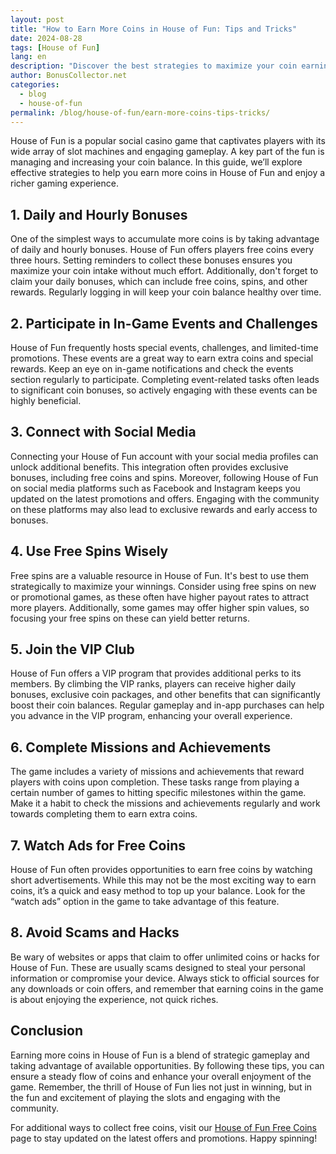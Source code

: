 ```yaml
---
layout: post  
title: "How to Earn More Coins in House of Fun: Tips and Tricks"  
date: 2024-08-28  
tags: [House of Fun]  
lang: en  
description: "Discover the best strategies to maximize your coin earnings in House of Fun. Learn about daily bonuses, game features, and tips to enhance your gameplay experience."  
author: BonusCollector.net  
categories:
  - blog
  - house-of-fun
permalink: /blog/house-of-fun/earn-more-coins-tips-tricks/  
---
```


House of Fun is a popular social casino game that captivates players with its wide array of slot machines and engaging gameplay. A key part of the fun is managing and increasing your coin balance. In this guide, we’ll explore effective strategies to help you earn more coins in House of Fun and enjoy a richer gaming experience.

## 1. **Daily and Hourly Bonuses**

One of the simplest ways to accumulate more coins is by taking advantage of daily and hourly bonuses. House of Fun offers players free coins every three hours. Setting reminders to collect these bonuses ensures you maximize your coin intake without much effort. Additionally, don't forget to claim your daily bonuses, which can include free coins, spins, and other rewards. Regularly logging in will keep your coin balance healthy over time.

## 2. **Participate in In-Game Events and Challenges**

House of Fun frequently hosts special events, challenges, and limited-time promotions. These events are a great way to earn extra coins and special rewards. Keep an eye on in-game notifications and check the events section regularly to participate. Completing event-related tasks often leads to significant coin bonuses, so actively engaging with these events can be highly beneficial.

## 3. **Connect with Social Media**

Connecting your House of Fun account with your social media profiles can unlock additional benefits. This integration often provides exclusive bonuses, including free coins and spins. Moreover, following House of Fun on social media platforms such as Facebook and Instagram keeps you updated on the latest promotions and offers. Engaging with the community on these platforms may also lead to exclusive rewards and early access to bonuses.

## 4. **Use Free Spins Wisely**

Free spins are a valuable resource in House of Fun. It's best to use them strategically to maximize your winnings. Consider using free spins on new or promotional games, as these often have higher payout rates to attract more players. Additionally, some games may offer higher spin values, so focusing your free spins on these can yield better returns.

## 5. **Join the VIP Club**

House of Fun offers a VIP program that provides additional perks to its members. By climbing the VIP ranks, players can receive higher daily bonuses, exclusive coin packages, and other benefits that can significantly boost their coin balances. Regular gameplay and in-app purchases can help you advance in the VIP program, enhancing your overall experience.

## 6. **Complete Missions and Achievements**

The game includes a variety of missions and achievements that reward players with coins upon completion. These tasks range from playing a certain number of games to hitting specific milestones within the game. Make it a habit to check the missions and achievements regularly and work towards completing them to earn extra coins.

## 7. **Watch Ads for Free Coins**

House of Fun often provides opportunities to earn free coins by watching short advertisements. While this may not be the most exciting way to earn coins, it’s a quick and easy method to top up your balance. Look for the “watch ads” option in the game to take advantage of this feature.

## 8. **Avoid Scams and Hacks**

Be wary of websites or apps that claim to offer unlimited coins or hacks for House of Fun. These are usually scams designed to steal your personal information or compromise your device. Always stick to official sources for any downloads or coin offers, and remember that earning coins in the game is about enjoying the experience, not quick riches.

## Conclusion

Earning more coins in House of Fun is a blend of strategic gameplay and taking advantage of available opportunities. By following these tips, you can ensure a steady flow of coins and enhance your overall enjoyment of the game. Remember, the thrill of House of Fun lies not just in winning, but in the fun and excitement of playing the slots and engaging with the community.

For additional ways to collect free coins, visit our [House of Fun Free Coins](https://bonuscollector.net/house-of-fun-free-coins/) page to stay updated on the latest offers and promotions. Happy spinning!